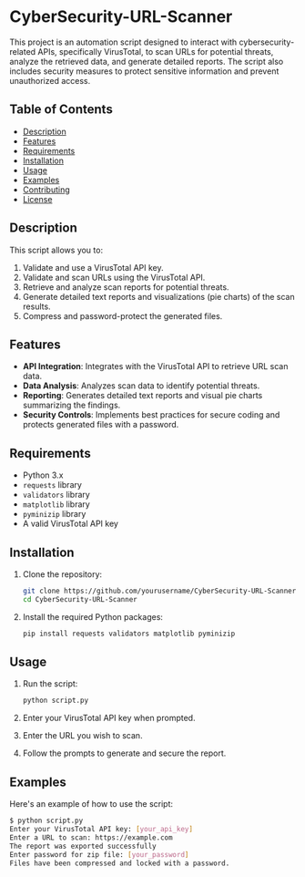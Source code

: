 # CyberSecurity-URL-Scanner

This project is an automation script designed to interact with cybersecurity-related APIs, specifically VirusTotal, to scan URLs for potential threats, analyze the retrieved data, and generate detailed reports. The script also includes security measures to protect sensitive information and prevent unauthorized access.

## Table of Contents

- [Description](#description)
- [Features](#features)
- [Requirements](#requirements)
- [Installation](#installation)
- [Usage](#usage)
- [Examples](#examples)
- [Contributing](#contributing)
- [License](#license)

## Description

This script allows you to:
1. Validate and use a VirusTotal API key.
2. Validate and scan URLs using the VirusTotal API.
3. Retrieve and analyze scan reports for potential threats.
4. Generate detailed text reports and visualizations (pie charts) of the scan results.
5. Compress and password-protect the generated files.

## Features

- **API Integration**: Integrates with the VirusTotal API to retrieve URL scan data.
- **Data Analysis**: Analyzes scan data to identify potential threats.
- **Reporting**: Generates detailed text reports and visual pie charts summarizing the findings.
- **Security Controls**: Implements best practices for secure coding and protects generated files with a password.

## Requirements

- Python 3.x
- `requests` library
- `validators` library
- `matplotlib` library
- `pyminizip` library
- A valid VirusTotal API key

## Installation

1. Clone the repository:
    ```sh
    git clone https://github.com/yourusername/CyberSecurity-URL-Scanner.git
    cd CyberSecurity-URL-Scanner
    ```

2. Install the required Python packages:
    ```sh
    pip install requests validators matplotlib pyminizip
    ```

## Usage

1. Run the script:
    ```sh
    python script.py
    ```

2. Enter your VirusTotal API key when prompted.
3. Enter the URL you wish to scan.
4. Follow the prompts to generate and secure the report.

## Examples

Here's an example of how to use the script:

```sh
$ python script.py
Enter your VirusTotal API key: [your_api_key]
Enter a URL to scan: https://example.com
The report was exported successfully
Enter password for zip file: [your_password]
Files have been compressed and locked with a password.
